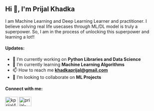 

## Hi 👋, I'm Prijal Khadka
I am Machine Learning and Deep Learning Learner and practitioner. I believe solving real life usecases through ML/DL model is truly a superpower. So, I am in the process of unlocking this superpower and learning a lot!! 

#### Updates:
- 🔭 I’m currently working on **Python Libraries and Data Science**
- 🌱 I’m currently learning **Machine Learning Algorithms**
- 📫 How to reach me **khadkaprijal@gmail.com**
- 👯 I’m looking to collaborate on **ML Projects**


#### Connect with me:
<p align="left">
<a href="https://twitter.com/kprijal4" target="blank"><img align="center" src="https://raw.githubusercontent.com/rahuldkjain/github-profile-readme-generator/master/src/images/icons/Social/twitter.svg" alt="kprijal4" height="30" width="40" /></a>
<a href="https://linkedin.com/in/prijal-khadka-801112241" target="blank"><img align="center" src="https://raw.githubusercontent.com/rahuldkjain/github-profile-readme-generator/master/src/images/icons/Social/linked-in-alt.svg" alt="prijal-khadka-801112241" height="30" width="40" /></a>
</p>

